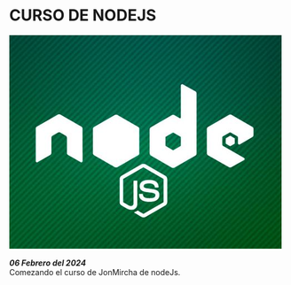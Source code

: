 # **CURSO DE NODEJS**

![imagen nodeJs](./images/imagen_nodejs.JPG)

**_06 Febrero del 2024_**  
Comezando el curso de JonMircha de nodeJs.
